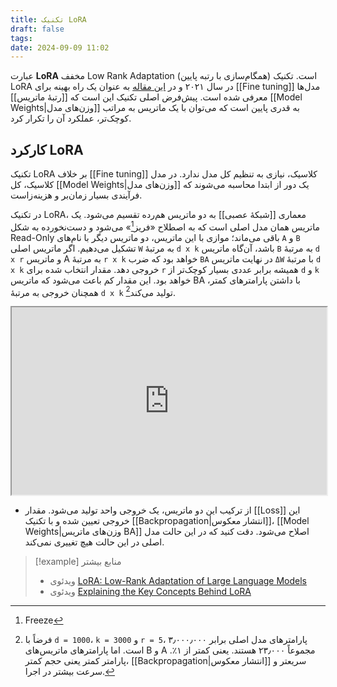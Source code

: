 ```yaml
---
title: تکنیک LoRA
draft: false
tags: 
date: 2024-09-09 11:02
---
```


عبارت **LoRA** مخفف Low Rank Adaptation (همگام‌سازی با رتبه پایین) است. تکنیک LoRA در سال ۲۰۲۱ و در [این مقاله](https://arxiv.org/abs/2106.09685) به عنوان یک راه بهینه برای [[Fine tuning]] مدل‌ها معرفی شده است. پیش‌فرض اصلی تکنیک این است که [[رتبهٔ ماتریس]] [[Model Weights|وزن‌های مدل]] به قدری پایین است که می‌توان با یک ماتریس به مراتب کوچک‌تر، عملکرد آن را تکرار کرد.

## کارکرد LoRA

تکنیک LoRA بر خلاف [[Fine tuning]] کلاسیک، نیازی به تنظیم کل مدل ندارد. در مدل کلاسیک، کل [[Model Weights|وزن‌های مدل]] یک دور از ابتدا محاسبه می‌شوند که فرآیندی بسیار زمان‌بر و هزینه‌زاست.

در تکنیک LoRA، معماری [[شبکهٔ عصبی]] به دو ماتریس هم‌رده تقسیم می‌شود. یک ماتریس همان مدل اصلی است که به اصطلاح «فریز[^1]» می‌شود و دست‌نخورده به شکل Read-Only باقی می‌ماند؛ موازی با این ماتریس، دو ماتریس دیگر با نام‌های `A` و `B` تشکیل می‌دهیم. اگر ماتریس اصلی `W` به مرتبهٔ `d x k` باشد، آن‌گاه ماتریس `B` به مرتبهٔ `d x r` و ماتریس A به مرتبهٔ `r x k` خواهد بود که ضرب `BA` در نهایت ماتریس `ΔW`  با مرتبهٔ `d x k` خروجی دهد. مقدار انتخاب شده برای `r` همیشه برابر عددی بسیار کوچک‌تر از `d` و `k` خواهد بود. این مقدار کم باعث می‌شود که ماتریس BA با داشتن پارامترهای کمتر، همچنان خروجی به مرتبهٔ `d x k` تولید می‌کند[^2].

<iframe width="100%" height="300px" src="https://eledah.github.io/quartz_blog/attachment/lora.html"></iframe>

- از ترکیب این دو ماتریس، یک خروجی واحد تولید می‌شود. مقدار [[Loss]] این خروجی تعیین شده و با تکنیک [[Backpropagation|انتشار معکوس]]، [[Model Weights|وزن‌های ماتریس BA]] اصلاح می‌شود. دقت کنید که در این حالت مدل اصلی در این حالت هیچ تغییری نمی‌کند.


> [!example] منابع بیشتر
> - ویدئوی [LoRA: Low-Rank Adaptation of Large Language Models](https://www.youtube.com/watch?v=PXWYUTMt-AU)
> - ویدئوی [Explaining the Key Concepts Behind LoRA](https://www.youtube.com/watch?v=dA-NhCtrrVE)


[^1]: Freeze
[^2]: فرضاً با `d = 1000`، `k = 3000` و `r = 5`، پارامترهای مدل اصلی برابر ۳٫۰۰۰٫۰۰۰ است. اما پارامترهای ماتریس‌های B و A مجموعاً  ۲۳٫۰۰۰ هستند. یعنی کمتر از ۱٪. پارامتر کمتر یعنی حجم کمتر، [[Backpropagation|انتشار معکوس]] سریعتر و سرعت بیشتر در اجرا.
